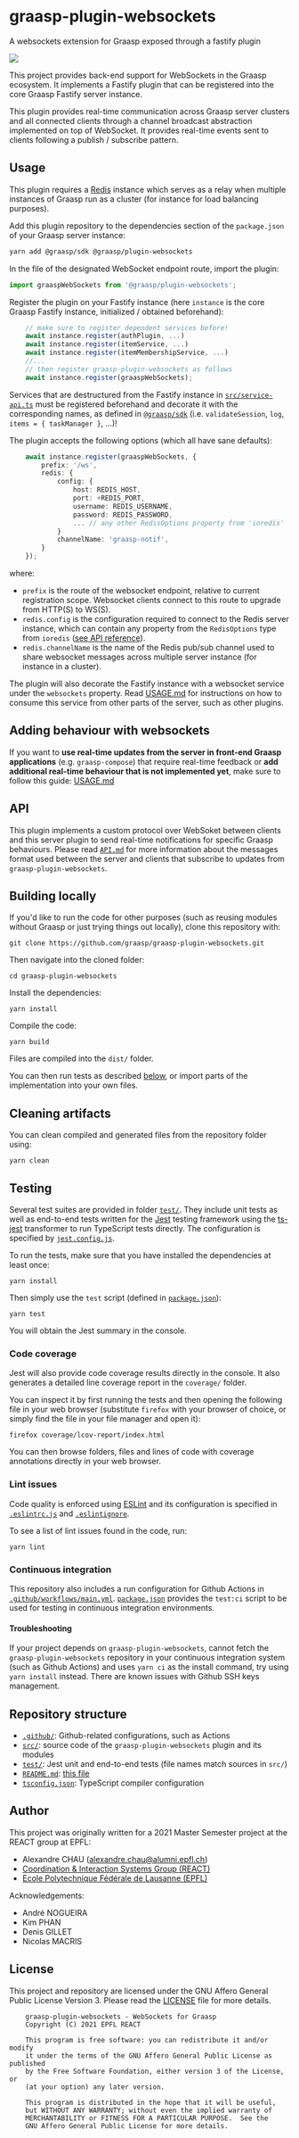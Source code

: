 # graasp-plugin-websockets

A websockets extension for Graasp exposed through a fastify plugin

![](https://img.shields.io/github/actions/workflow/status/graasp/graasp-plugin-websockets/main.yml?branch=main)

This project provides back-end support for WebSockets in the Graasp ecosystem. It implements a Fastify plugin that can be registered into the core Graasp Fastify server instance.

This plugin provides real-time communication across Graasp server clusters and all connected clients through a channel broadcast abstraction implemented on top of WebSocket. It provides real-time events sent to clients following a publish / subscribe pattern.

## Usage

This plugin requires a [Redis](https://redis.io/) instance which serves as a relay when multiple instances of Graasp run as a cluster (for instance for load balancing purposes).

Add this plugin repository to the dependencies section of the `package.json` of your Graasp server instance:

```sh
yarn add @graasp/sdk @graasp/plugin-websockets
```

In the file of the designated WebSocket endpoint route, import the plugin:

```ts
import graaspWebSockets from '@graasp/plugin-websockets';
```

Register the plugin on your Fastify instance (here `instance` is the core Graasp Fastify instance, initialized / obtained beforehand):

```ts
    // make sure to register dependent services before!
    await instance.register(authPlugin, ...)
    await instance.register(itemService, ...)
    await instance.register(itemMembershipService, ...)
    //...
    // then register graasp-plugin-websockets as follows
    await instance.register(graaspWebSockets);
```

Services that are destructured from the Fastify instance in [`src/service-api.ts`](src/service-api.ts) must be registered beforehand and decorate it with the corresponding names, as defined in [`@graasp/sdk`](https://github.com/graasp/graasp-sdk) (i.e. `validateSession`, `log`, `items = { taskManager }`, ...)!

The plugin accepts the following options (which all have sane defaults):

```ts
    await instance.register(graaspWebSockets, {
        prefix: '/ws',
        redis: {
            config: {
                host: REDIS_HOST,
                port: +REDIS_PORT,
                username: REDIS_USERNAME,
                password: REDIS_PASSWORD,
                ... // any other RedisOptions property from 'ioredis'
            }
            channelName: 'graasp-notif',
        }
    });
```

where:

- `prefix` is the route of the websocket endpoint, relative to current registration scope. Websocket clients connect to this route to upgrade from HTTP(S) to WS(S).
- `redis.config` is the configuration required to connect to the Redis server instance, which can contain any property from the `RedisOptions` type from `ioredis` ([see API reference](https://luin.github.io/ioredis/index.html#RedisOptions)).
- `redis.channelName` is the name of the Redis pub/sub channel used to share websocket messages across multiple server instance (for instance in a cluster).

The plugin will also decorate the Fastify instance with a websocket service under the `websockets` property. Read [USAGE.md](USAGE.md) for instructions on how to consume this service from other parts of the server, such as other plugins.

## Adding behaviour with websockets

If you want to **use real-time updates from the server in front-end Graasp applications** (e.g. `graasp-compose`) that require real-time feedback or **add additional real-time behaviour that is not implemented yet**, make sure to follow this guide: [USAGE.md](USAGE.md)

## API

This plugin implements a custom protocol over WebSoket between clients and this server plugin to send real-time notifications for specific Graasp behaviours. Please read [`API.md`](API.md) for more information about the messages format used between the server and clients that subscribe to updates from `graasp-plugin-websockets`.

## Building locally

If you'd like to run the code for other purposes (such as reusing modules without Graasp or just trying things out locally), clone this repository with:

```
git clone https://github.com/graasp/graasp-plugin-websockets.git
```

Then navigate into the cloned folder:

```
cd graasp-plugin-websockets
```

Install the dependencies:

```
yarn install
```

Compile the code:

```
yarn build
```

Files are compiled into the `dist/` folder.

You can then run tests as described [below](#testing), or import parts of the implementation into your own files.

## Cleaning artifacts

You can clean compiled and generated files from the repository folder using:

```
yarn clean
```

## Testing

Several test suites are provided in folder [`test/`](test/). They include unit tests as well as end-to-end tests written for the [Jest](https://jestjs.io/) testing framework using the [ts-jest](https://kulshekhar.github.io/ts-jest/) transformer to run TypeScript tests directly. The configuration is specified by [`jest.config.js`](jest.config.js).

To run the tests, make sure that you have installed the dependencies at least once:

```
yarn install
```

Then simply use the `test` script (defined in [`package.json`](package.json)):

```
yarn test
```

You will obtain the Jest summary in the console.

### Code coverage

Jest will also provide code coverage results directly in the console. It also generates a detailed line coverage report in the `coverage/` folder.

You can inspect it by first running the tests and then opening the following file in your web browser (substitute `firefox` with your browser of choice, or simply find the file in your file manager and open it):

```
firefox coverage/lcov-report/index.html
```

You can then browse folders, files and lines of code with coverage annotations directly in your web browser.

### Lint issues

Code quality is enforced using [ESLint](https://eslint.org/) and its configuration is specified in [`.eslintrc.js`](.eslintrc.js) and [`.eslintignore`](.eslintignore).

To see a list of lint issues found in the code, run:

```
yarn lint
```

### Continuous integration

This repository also includes a run configuration for Github Actions in [`.github/workflows/main.yml`](.github/workflows/main.yml). [`package.json`](package.json) provides the `test:ci` script to be used for testing in continuous integration environments.

#### Troubleshooting

If your project depends on `graasp-plugin-websockets`, cannot fetch the `graasp-plugin-websockets` repository in your continuous integration system (such as Github Actions) and uses `yarn ci` as the install command, try using `yarn install` instead. There are known issues with Github SSH keys management.

## Repository structure

- [`.github/`](.github/): Github-related configurations, such as Actions
- [`src/`](src/): source code of the `graasp-plugin-websockets` plugin and its modules
- [`test/`](test/): Jest unit and end-to-end tests (file names match sources in `src/`)
- [`README.md`](README.md): [this file](README.md)
- [`tsconfig.json`](tsconfig.json): TypeScript compiler configuration

## Author

This project was originally written for a 2021 Master Semester project at the REACT group at EPFL:

- Alexandre CHAU (alexandre.chau@alumni.epfl.ch)
- [
  Coordination & Interaction Systems Group (REACT)](https://www.epfl.ch/labs/react/)
- [Ecole Polytechnique Fédérale de Lausanne (EPFL)](https://www.epfl.ch/)

Acknowledgements:

- André NOGUEIRA
- Kim PHAN
- Denis GILLET
- Nicolas MACRIS

## License

This project and repository are licensed under the GNU Affero General Public License Version 3. Please read the [LICENSE](LICENSE) file for more details.

```
    graasp-plugin-websockets - WebSockets for Graasp
    Copyright (C) 2021 EPFL REACT

    This program is free software: you can redistribute it and/or modify
    it under the terms of the GNU Affero General Public License as published
    by the Free Software Foundation, either version 3 of the License, or
    (at your option) any later version.

    This program is distributed in the hope that it will be useful,
    but WITHOUT ANY WARRANTY; without even the implied warranty of
    MERCHANTABILITY or FITNESS FOR A PARTICULAR PURPOSE.  See the
    GNU Affero General Public License for more details.
```

